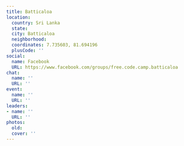 ```yaml
---
title: Batticaloa
location:
  country: Sri Lanka
  state: 
  city: Batticaloa
  neighborhood: 
  coordinates: 7.735603, 81.694196
  plusCode: ''
social:
  name: Facebook
  URL: https://www.facebook.com/groups/free.code.camp.batticaloa
chat:
  name: ''
  URL: ''
event:
  name: ''
  URL: ''
leaders:
- name: ''
  URL: ''
photos:
  old: 
  cover: ''
---
```

